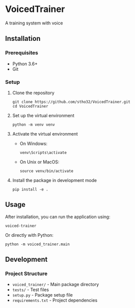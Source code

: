 # VoicedTrainer
A training system with voice

## Installation

### Prerequisites
- Python 3.6+
- Git

### Setup
1. Clone the repository
   ```
   git clone https://github.com/stho32/VoicedTrainer.git
   cd VoicedTrainer
   ```

2. Set up the virtual environment
   ```
   python -m venv venv
   ```

3. Activate the virtual environment
   - On Windows:
     ```
     venv\Scripts\activate
     ```
   - On Unix or MacOS:
     ```
     source venv/bin/activate
     ```

4. Install the package in development mode
   ```
   pip install -e .
   ```

## Usage
After installation, you can run the application using:
```
voiced-trainer
```

Or directly with Python:
```
python -m voiced_trainer.main
```

## Development

### Project Structure
- `voiced_trainer/` - Main package directory
- `tests/` - Test files
- `setup.py` - Package setup file
- `requirements.txt` - Project dependencies
